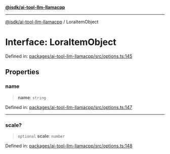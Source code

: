 [**@isdk/ai-tool-llm-llamacpp**](../README.md)

***

[@isdk/ai-tool-llm-llamacpp](../globals.md) / LoraItemObject

# Interface: LoraItemObject

Defined in: [packages/ai-tool-llm-llamacpp/src/options.ts:145](https://github.com/isdk/ai-tool-llm-llamacpp.js/blob/98c88069640b24b5eaf5e6da1e4f97586559b4a8/src/options.ts#L145)

## Properties

### name

> **name**: `string`

Defined in: [packages/ai-tool-llm-llamacpp/src/options.ts:147](https://github.com/isdk/ai-tool-llm-llamacpp.js/blob/98c88069640b24b5eaf5e6da1e4f97586559b4a8/src/options.ts#L147)

***

### scale?

> `optional` **scale**: `number`

Defined in: [packages/ai-tool-llm-llamacpp/src/options.ts:148](https://github.com/isdk/ai-tool-llm-llamacpp.js/blob/98c88069640b24b5eaf5e6da1e4f97586559b4a8/src/options.ts#L148)
